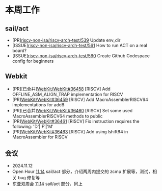 # 本周工作

## sail/act

- \[PR\][riscv-non-isa/riscv-arch-test/539](https://github.com/riscv-non-isa/riscv-arch-test/pull/539) Update env_dir
- \[ISSUE\][riscv-non-isa/riscv-arch-test/561](https://github.com/riscv-non-isa/riscv-arch-test/issues/561) How to run ACT on a real board?
- \[ISSUE\][riscv-non-isa/riscv-arch-test/560](https://github.com/riscv-non-isa/riscv-arch-test/issues/560) Create Github Codespace config for beginners

## Webkit

- \[PR\]\[已合并\][WebKit/WebKit#36458](https://github.com/WebKit/WebKit/pull/36458) \[RISCV\] Add OFFLINE_ASM_ALIGN_TRAP implementation for RISCV
- \[PR\][WebKit/WebKit#36459](https://github.com/WebKit/WebKit/pull/36459) \[RISCV\] Add MacroAssemblerRISCV64 implementations for add8
- \[PR\]\[已合并\][WebKit/WebKit#36460](https://github.com/WebKit/WebKit/pull/36460) \[RISCV\] Set some used MacroAssemblerRISCV64 methods to public
- \[PR\][WebKit/WebKit#36461](https://github.com/WebKit/WebKit/pull/36461) \[RISCV\] Fix instruction requires the following: 'D'|'F'|'M'
- \[PR\][WebKit/WebKit#36463](https://github.com/WebKit/WebKit/pull/36463) \[RISCV\] Add using lshift64 in MacroAssembler for RISCV

## 会议

- 2024.11.12
- Open Hour [11.14](https://docs.google.com/presentation/d/1MmOGGFP9y0HeOF04ke4qUMTbvZxorXP4S1kD3XBrV4s) sail/act 部分，介绍两周内提交的 zcmp 扩展等，测试，相关 bug 修复等
- 东亚双周会 [11.14](https://docs.google.com/presentation/d/1SEZns-hHDQKq-B9n6NN2ER7iBGC2G_QZeMWMT3g--YU/edit?usp=sharing) sail/act 部分，同上